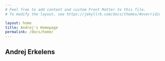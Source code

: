```yaml
---
# Feel free to add content and custom Front Matter to this file.
# To modify the layout, see https://jekyllrb.com/docs/themes/#overriding-theme-defaults

layout: home
title: Andrej's Homepage
permalink: /docs/home/
---
```

<link rel="stylesheet" type="text/css" href="https://ae20cg.github.io/docs/assets/css/style.scss">

<h2> Andrej Erkelens </h2>
